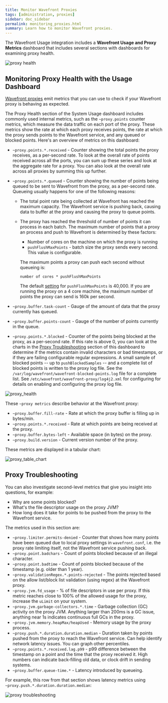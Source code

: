 ```yaml
---
title: Monitor Wavefront Proxies
tags: [administration, proxies]
sidebar: doc_sidebar
permalink: monitoring_proxies.html
summary: Learn how to monitor Wavefront proxies.
---
```


The Wavefront Usage integration includes a **Wavefront Usage and Proxy Metrics** dashboard that includes several sections with dashboards for examining proxy health.

![proxy health](images/proxy_health_example.png)

## Monitoring Proxy Health with the Usage Dashboard

[Wavefront proxies](proxies.html) emit metrics that you can use to check if your Wavefront proxy is behaving as expected.

The Proxy Health section of the System Usage dashboard includes commonly used internal metrics, such as the `~proxy.points` counter metrics, which measure the data traffic on each port of the proxy. These metrics show the rate at which each proxy receives points, the rate at which the proxy sends points to the Wavefront service, and any queued or blocked points. Here's an overview of metrics on this dashboard:

- `~proxy.points.*.received` - Counter showing the total points the proxy receives, as a per-second rate. To look at the overall rate of points received across all the ports, you can sum up these series and look at the aggregate rate for a proxy. You can also look at the overall rate across all proxies by summing this up further.

- `~proxy.points.*.queued` - Counter showing the number of points being queued to be sent to Wavefront from the proxy, as a per-second rate. Queueing usually happens for one of the following reasons:

  - The total point rate being collected at Wavefront has reached the maximum capacity. The Wavefront service is pushing back, causing data to buffer at the proxy and causing the proxy to queue points.

  - The proxy has reached the threshold of number of points it can process in each batch. The maximum number of points that a proxy an process and push to Wavefront is determined by these factors:
    - Number of cores on the machine on which the proxy is running
    - `pushFlushMaxPoints` - batch size the proxy sends every second. This value is configurable.

    The maximum points a proxy can push each second without queueing  is:

    ```
    number of cores * pushFlushMaxPoints
    ```

    The default [setting](proxies_configuring.html) for `pushFlushMaxPoints` is 40,000. If you are running the proxy on a 4 core machine, the maximum number of points the proxy can send is 160k per second.

- `~proxy.buffer.task-count` - Gauge of the amount of data that the proxy currently has queued.
- `~proxy.buffer.points-count` - Gauge of the number of points currently in the queue.
- `~proxy.points.*.blocked` - Counter of the points being blocked at the proxy, as a per-second rate. If this rate is above 0, you can look at the charts in the [Proxy Troubleshooting](#proxy-troubleshooting) section of this dashboard to determine if the metrics contain invalid characters or bad timestamps, or if they are failing configurable regular expressions. A small sample of blocked points -- up to `pushBlockedSamples` -- and a complete list of blocked points is written to the proxy log file. See the `/var/log/wavefront/wavefront-blocked-points.log` file  for a complete list. See   `/etc/wavefront/wavefront-proxy/log4j2.xml` for configuring for details on enabling and configuring the proxy log file.

![proxy_health](images/proxy_health.png)

These `~proxy metrics` describe behavior at the Wavefront proxy:

- `~proxy.buffer.fill-rate` - Rate at which the proxy buffer is filling up in bytes/min.
- `~proxy.points.*.received` - Rate at which points are being received at the proxy.
- `~proxy.buffer.bytes-left` - Available space (in bytes) on the proxy.
- `~proxy.build.version` - Current version number of the proxy.

These metrics are displayed in a tabular chart:

![proxy_table_chart](images/proxy_table_chart.png)

## Proxy Troubleshooting

You can also investigate second-level metrics that give you insight into questions, for example:
* Why are some points blocked?
* What's the file descriptor usage on the proxy JVM?
* How long does it take for points to be pushed from the proxy to the Wavefront service.

The metrics used in this section are:

- `~proxy.limiter.permits-denied` - Counter that shows how many points have been queued due to local proxy settings in `wavefront.conf`, i.e. the proxy rate limiting itself, not the Wavefront service pushing back.
- `~proxy.point.badchars` - Count of points blocked because of an illegal character.
- `~proxy.point.badtime` - Count of points blocked because of the timestamp (e.g. older than 1 year).
- `~proxy.validationRegex.*.points-rejected` - The points rejected based on the allow list/block list validation (using regex) at the Wavefront proxy.
- `~proxy.jvm.fd_usage` - % of file descriptors in use per proxy. If this metric reaches close to 100% of the allowed usage for the proxy, increase the `uLimit` on your system.
- `~proxy.jvm.garbage-collectors.*.time` - Garbage collection (GC) activity on the proxy JVM. Anything larger than 200ms is a GC issue, anything near 1s indicates continuous full GCs in the proxy.
- `~proxy.jvm.memory.heapMax/heapUsed` - Memory usage by the proxy process.
- `~proxy.push.*.duration.duration.median` - Duration taken by points pushed from the proxy to reach the Wavefront service. Can help identify network latency issues. You can graph other percentiles.
- `~proxy.points.*.received.lag.p99` - p99 difference between the timestamp on a point and the time that the proxy received it. High numbers can indicate back-filling old data, or clock drift in sending systems.
- `~proxy.buffer.queue-time.*` - Latency introduced by queueing.

For example, this row from that section shows latency metrics using `~proxy.push.*.duration.duration.median`:

![proxy troubleshooting](images/proxy_troubleshooting.png)

